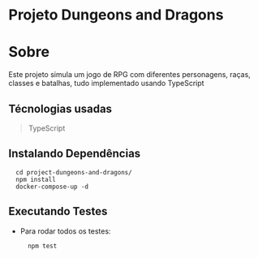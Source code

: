 # Projeto Dungeons and Dragons

# Sobre
Este projeto simula um jogo de RPG com diferentes personagens, raças, classes e batalhas, tudo implementado usando TypeScript

## Técnologias usadas

> TypeScript


## Instalando Dependências

  ```
    cd project-dungeons-and-dragons/ 
    npm install
    docker-compose-up -d
   ```
   
## Executando Testes

* Para rodar todos os testes:

  ```
    npm test
  ```
